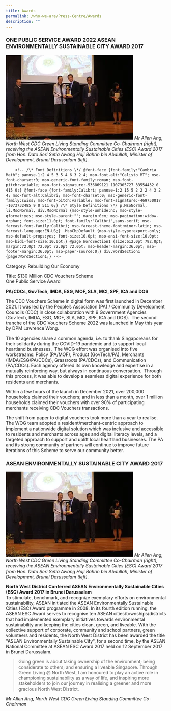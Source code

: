 ```yaml
---
title: Awards
permalink: /who-we-are/Press-Centre/Awards
description: ""
---
```

### ONE PUBLIC SERVICE AWARD 2022 ASEAN ENVIRONMENTALLY SUSTAINABLE CITY AWARD 2017


![Mr Allen Ang, North West CDC Green Living Standing Committee Co-Chairman](/images/Picture1.png)
_Mr Allen Ang, North West CDC Green Living Standing Committee Co-Chairman (right), receiving the ASEAN Environmentally Sustainable Cities (ESC) Award 2017 from Hon. Dato Seri Setia Awang Haji Bahrin bin Abdullah, Minister of Development, Brunei Darussalam (left)._

        <!-- /\* Font Definitions \*/ @font-face {font-family:"Cambria Math"; panose-1:2 4 5 3 5 4 6 3 2 4; mso-font-alt:"Calisto MT"; mso-font-charset:0; mso-generic-font-family:roman; mso-font-pitch:variable; mso-font-signature:-536869121 1107305727 33554432 0 415 0;} @font-face {font-family:Calibri; panose-1:2 15 5 2 2 2 4 3 2 4; mso-font-alt:Calibri; mso-font-charset:0; mso-generic-font-family:swiss; mso-font-pitch:variable; mso-font-signature:-469750017 -1073732485 9 0 511 0;} /\* Style Definitions \*/ p.MsoNormal, li.MsoNormal, div.MsoNormal {mso-style-unhide:no; mso-style-qformat:yes; mso-style-parent:""; margin:0cm; mso-pagination:widow-orphan; font-size:11.0pt; font-family:"Calibri",sans-serif; mso-fareast-font-family:Calibri; mso-fareast-theme-font:minor-latin; mso-fareast-language:EN-US;} .MsoChpDefault {mso-style-type:export-only; mso-default-props:yes; font-size:10.0pt; mso-ansi-font-size:10.0pt; mso-bidi-font-size:10.0pt;} @page WordSection1 {size:612.0pt 792.0pt; margin:72.0pt 72.0pt 72.0pt 72.0pt; mso-header-margin:36.0pt; mso-footer-margin:36.0pt; mso-paper-source:0;} div.WordSection1 {page:WordSection1;} -->

Category: Rebuilding Our Economy

Title: $130 Million CDC Vouchers Scheme  
One Public Service Award

**PA/CDCs, GovTech, IMDA, ESG, MOF, SLA, MCI, SPF, ICA and DOS**

The CDC Vouchers Scheme in digital form was first launched in December 2021. It was led by the People’s Association (PA) / Community Development Councils (CDC) in close collaboration with 9 Government Agencies (GovTech, IMDA, ESG, MOF, SLA, MCI, SPF, ICA and DOS).  The second tranche of the CDC Vouchers Scheme 2022 was launched in May this year by DPM Lawrence Wong.

The 10 agencies share a common agenda, i.e. to thank Singaporeans for their solidarity during the COVID-19 pandemic and to support local heartland businesses.  The WOG effort was organised into five workstreams: Policy (PA/MOF), Product (GovTech/PA), Merchants (IMDA/ESG/PA/CDCs), Grassroots (PA/CDCs), and Communication (PA/CDCs). Each agency offered its own knowledge and expertise in a mutually reinforcing way, but always in continuous conversation.  Through this process, it was able to develop a seamless digital experience for both residents and merchants.

Within a few hours of the launch in December 2021, over 200,000 households claimed their vouchers; and in less than a month, over 1 million households claimed their vouchers with over 90% of participating merchants receiving CDC Vouchers transactions.

The shift from paper to digital vouchers took more than a year to realise. The WOG team adopted a resident/merchant-centric approach to implement a nationwide digital solution which was inclusive and accessible to residents and merchants across ages and digital literacy levels, and a targeted approach to support and uplift local heartland businesses. The PA and its strong community of partners will continue to improve future iterations of this Scheme to serve our community better.

### ASEAN ENVIRONMENTALLY SUSTAINABLE CITY AWARD 2017


![Mr Allen Ang, North West CDC Green Living Standing Committee Co-Chairman](/images/Picture1.png)
_Mr Allen Ang, North West CDC Green Living Standing Committee Co-Chairman (right), receiving the ASEAN Environmentally Sustainable Cities (ESC) Award 2017 from Hon. Dato Seri Setia Awang Haji Bahrin bin Abdullah, Minister of Development, Brunei Darussalam (left)._

**North West District Conferred ASEAN Environmentally Sustainable Cities (ESC) Award 2017 in Brunei Darussalam**  
To stimulate, benchmark, and recognize exemplary efforts on environmental sustainability, ASEAN initiated the ASEAN Environmentally Sustainable Cities (ESC) Award programme in 2008. In its fourth edition running, the ASEAN ESC Award serves to recognise ten ASEAN cities/townships/districts that had implemented exemplary initiatives towards environmental sustainability and keeping the cities clean, green, and liveable. With the collective support of corporate, community and school partners, green volunteers and residents, the North West District has been awarded the title "ASEAN Environmentally Sustainable City", for a second time, by the ASEAN National Committee at ASEAN ESC Award 2017 held on 12 September 2017 in Brunei Darussalam.  
  
> Going green is about taking ownership of the environment; being considerate to others; and ensuring a liveable Singapore. Through Green Living @ North West, I am honoured to play an active role in championing sustainability as a way of life, and inspiring more stakeholders to join our journey in realising a greener and more gracious North West District.<br> 

<i>Mr Allen Ang, North West CDC Green Living Standing Committee Co-Chairman</i>